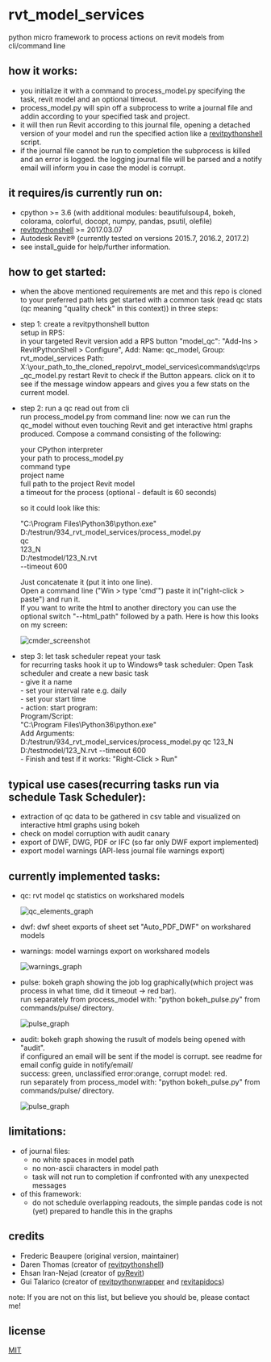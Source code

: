 # rvt_model_services
python micro framework to process actions on revit models from cli/command line

## how it works:
  * you initialize it with a command to process_model.py specifying the task, revit model and an optional timeout.
  * process_model.py will spin off a subprocess to write a journal file and addin according to your specified task and project.
  * it will then run Revit according to this journal file, opening a detached version of your model and run the specified action like a [revitpythonshell](https://github.com/architecture-building-systems/revitpythonshell) script.
  * if the journal file cannot be run to completion the subprocess is killed and an error is logged. the logging journal file will be parsed and a notify email will inform you in case the model is corrupt.

## it requires/is currently run on:
  * cpython >= 3.6 (with additional modules: beautifulsoup4, bokeh, colorama, colorful, docopt, numpy, pandas, psutil, olefile)
  * [revitpythonshell](https://github.com/architecture-building-systems/revitpythonshell) >= 2017.03.07
  * Autodesk Revit® (currently tested on versions 2015.7, 2016.2, 2017.2)
  * see install_guide for help/further information.

## how to get started:
  * when the above mentioned requirements are met and this repo is cloned to your preferred path lets get started with a common task (read qc stats (qc meaning "quality check" in this context)) in three steps:
  * step 1: create a revitpythonshell button<br> 
    setup in RPS:   
    in your targeted Revit version add a RPS button "model_qc":
    "Add-Ins > RevitPythonShell > Configure", Add:
    Name: qc_model, Group: rvt_model_services
    Path: X:\your_path_to_the_cloned_repo\rvt_model_services\commands\qc\rps_qc_model.py
    restart Revit to check if the Button appears.
    click on it to see if the message window appears and gives you a few stats on the current model.
    
  * step 2: run a qc read out from cli<br> 
    run process_model.py from command line:
    now we can run the qc_model without even touching Revit and get interactive html graphs produced.
    Compose a command consisting of the following:

    your CPython interpreter<br>
    your path to process_model.py<br>
    command type<br>
    project name<br>
    full path to the project Revit model<br>
    a timeout for the process (optional - default is 60 seconds)<br>

    so it could look like this:

    "C:\Program Files\Python36\python.exe"<br>
    D:/testrun/934_rvt_model_services/process_model.py<br>
    qc<br>
    123_N<br>
    D:/testmodel/123_N.rvt<br>
    --timeout 600<br>
    
    Just concatenate it (put it into one line).<br>
    Open a command line ("Win > type 'cmd'") paste it in("right-click > paste") and run it.<br>
    If you want to write the html to another directory you can use the optional switch "--html_path" followed by a path.
    Here is how this looks on my screen:
    
    ![cmder_screenshot][cmder_02]   

  * step 3: let task scheduler repeat your task<br>
    for recurring tasks hook it up to Windows® task scheduler:
    Open Task scheduler and create a new basic task<br>
        - give it a name<br>
        - set your interval rate e.g. daily<br>
        - set your start time<br>
        - action: start program:<br>
            Program/Script:<br>
                "C:\Program Files\Python36\python.exe"<br>
            Add Arguments:<br>
                D:/testrun/934_rvt_model_services/process_model.py qc 123_N D:/testmodel/123_N.rvt --timeout 600 <br>
        - Finish and test if it works: "Right-Click > Run"

## typical use cases(recurring tasks run via schedule Task Scheduler):
  * extraction of qc data to be gathered in csv table and visualized on interactive html graphs using bokeh 
  * check on model corruption with audit canary
  * export of DWF, DWG, PDF or IFC (so far only DWF export implemented)
  * export model warnings (API-less journal file warnings export)

## currently implemented tasks:
  * qc: rvt model qc statistics on workshared models<br>
  
    ![qc_elements_graph][qc_01] 
  
  * dwf: dwf sheet exports of sheet set "Auto_PDF_DWF" on workshared models<br>
  * warnings: model warnings export on workshared models<br>
  
    ![warnings_graph][warnings_01] 
  
  * pulse: bokeh graph showing the job log graphically(which project was process in what time, did it timeout -> red bar).<br>
    run separately from process_model with: "python bokeh_pulse.py" from commands/pulse/ directory.
    
    ![pulse_graph][pulse_01] 
    
  * audit: bokeh graph showing the rusult of models being opened with "audit".<br>
    if configured an email will be sent if the model is corrupt. see readme for email config guide in notify/email/<br>
    success: green, unclassified error:orange, corrupt model: red.<br>
    run separately from process_model with: "python bokeh_pulse.py" from commands/pulse/ directory.
    
    ![pulse_graph][audit_pulse_01] 

## limitations:
  - of journal files:
    * no white spaces in model path
    * no non-ascii characters in model path
    * task will not run to completion if confronted with any unexpected messages<br>
  - of this framework:
    * do not schedule overlapping readouts, the simple pandas code is not (yet) prepared to handle this in the graphs

## credits
 * Frederic Beaupere (original version, maintainer)
 * Daren Thomas (creator of [revitpythonshell](https://github.com/architecture-building-systems/revitpythonshell))
 * Ehsan Iran-Nejad (creator of [pyRevit](https://github.com/eirannejad/pyRevit))
 * Gui Talarico (creator of [revitpythonwrapper](https://github.com/gtalarico/revitpythonwrapper) and [revitapidocs](https://github.com/gtalarico/revitapidocs))

note: If you are not on this list, but believe you should be, please contact me!

## license
[MIT](https://opensource.org/licenses/MIT)

[cmder_02]: https://github.com/hdm-dt-fb/rvt_model_services/raw/master/docs/img/cmder_02.png "cmder_screenshot"
[qc_01]: https://github.com/hdm-dt-fb/rvt_model_services/raw/master/docs/img/qc_01.png "qc_elements"
[warnings_01]: https://github.com/hdm-dt-fb/rvt_model_services/raw/master/docs/img/warnings_01.png "warnings_graph"
[pulse_01]: https://github.com/hdm-dt-fb/rvt_model_services/raw/master/docs/img/pulse_01.png "pulse_graph"
[audit_pulse_01]: https://github.com/hdm-dt-fb/rvt_model_services/raw/master/docs/img/audit_pulse_01.png "audit_pulse_graph"
